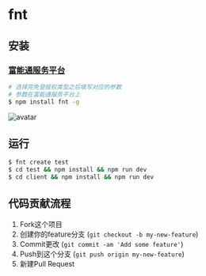 # fnt

## 安装

### [富能通服务平台](http://service.funenc.com/)

```sh
# 选择完免登授权类型之后填写对应的参数
# 参数在富能通服务平台上
$ npm install fnt -g
```

![avatar](http://onx1jjc4v.bkt.clouddn.com/fnt.png)

## 运行
```sh
$ fnt create test
$ cd test && npm install && npm run dev
$ cd client && npm install && npm run dev
```

## 代码贡献流程

1. Fork这个项目
2. 创建你的feature分支 (`git checkout -b my-new-feature`)
3. Commit更改 (`git commit -am 'Add some feature'`)
4. Push到这个分支 (`git push origin my-new-feature`)
5. 新建Pull Request
